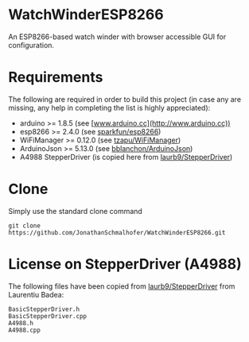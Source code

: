 # WatchWinderESP8266
An ESP8266-based watch winder with browser accessible GUI for configuration.

# Requirements

The following are required in order to build this project (in case any are missing, any help in completing the list is highly appreciated):

* arduino >= 1.8.5 (see [www.arduino.cc](http://www.arduino.cc))
* esp8266 >= 2.4.0 (see [sparkfun/esp8266](https://learn.sparkfun.com/tutorials/esp8266-thing-hookup-guide/installing-the-esp8266-arduino-addon))
* WiFiManager >= 0.12.0 (see [tzapu/WiFiManager](https://github.com/tzapu/WiFiManager))
* ArduinoJson >= 5.13.0 (see [bblanchon/ArduinoJson](https://github.com/bblanchon/ArduinoJson))
* A4988 StepperDriver (is copied here from [laurb9/StepperDriver](https://github.com/laurb9/StepperDriver))

# Clone

Simply use the standard clone command

```{.sh}
git clone https://github.com/JonathanSchmalhofer/WatchWinderESP8266.git
```

# License on StepperDriver (A4988)

The following files have been copied from [laurb9/StepperDriver](https://github.com/laurb9/StepperDriver) from Laurentiu Badea:

```{.sh}
BasicStepperDriver.h
BasicStepperDriver.cpp
A4988.h
A4988.cpp
```

